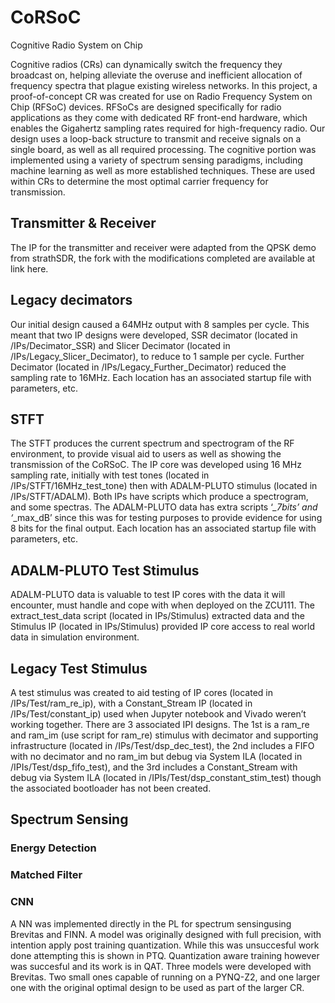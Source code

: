 # CoRSoC
Cognitive Radio System on Chip

Cognitive radios (CRs) can dynamically switch the frequency they broadcast on, helping alleviate the overuse and inefficient allocation of frequency spectra that plague existing wireless networks. In this project, a proof-of-concept CR was created for use on Radio Frequency System on Chip (RFSoC) devices. RFSoCs are designed specifically for radio applications as they come with dedicated RF front-end hardware, which enables the Gigahertz sampling rates required for high-frequency radio. Our design uses a loop-back structure to transmit and receive signals on a single board, as well as all required processing. The cognitive portion was implemented using a variety of spectrum sensing paradigms, including machine learning as well as more established techniques. These are used within CRs to determine the most optimal carrier frequency for transmission. 

## Transmitter & Receiver
The IP for the transmitter and receiver were adapted from the QPSK demo from strathSDR, the fork with the modifications completed are available at link here.

## Legacy decimators
Our initial design caused a 64MHz output with 8 samples per cycle. This meant that two IP designs were developed, SSR decimator (located in /IPs/Decimator_SSR) and Slicer Decimator (located in /IPs/Legacy_Slicer_Decimator), to reduce to 1 sample per cycle. Further Decimator (located in /IPs/Legacy_Further_Decimator) reduced the sampling rate to 16MHz. Each location has an associated startup file with parameters, etc.

## STFT
The STFT produces the current spectrum and spectrogram of the RF environment, to provide visual aid to users as well as showing the transmission of the CoRSoC. The IP core was developed using 16 MHz sampling rate, initially with test tones (located in /IPs/STFT/16MHz_test_tone) then with ADALM-PLUTO stimulus (located in /IPs/STFT/ADALM). Both IPs have scripts which produce a spectrogram, and some spectras. The ADALM-PLUTO data has extra scripts ‘*_7bits’ and ‘*_max_dB’ since this was for testing purposes to provide evidence for using 8 bits for the final output. Each location has an associated startup file with parameters, etc.

## ADALM-PLUTO Test Stimulus
ADALM-PLUTO data is valuable to test IP cores with the data it will encounter, must handle and cope with when deployed on the ZCU111. The extract_test_data script (located in IPs/Stimulus) extracted data and the Stimulus IP (located in IPs/Stimulus) provided IP core access to real world data in simulation environment.

## Legacy Test Stimulus
A test stimulus was created to aid testing of IP cores (located in /IPs/Test/ram_re_ip), with a Constant_Stream IP (located in /IPs/Test/constant_ip) used when Jupyter notebook and Vivado weren’t working together. There are 3 associated IPI designs. The 1st is a ram_re and ram_im (use script for ram_re) stimulus with decimator and supporting infrastructure (located in /IPs/Test/dsp_dec_test), the 2nd includes a FIFO with no decimator and no ram_im  but debug via System ILA (located in /IPIs/Test/dsp_fifo_test), and the 3rd includes a Constant_Stream with debug via System ILA (located in /IPIs/Test/dsp_constant_stim_test) though the associated bootloader has not been created. 


## Spectrum Sensing

### Energy Detection

### Matched Filter

### CNN
A NN was implemented directly in the PL for spectrum sensingusing Brevitas and FINN. A model was originally designed with full precision, with intention apply post training quantization. While this was unsuccesful work done attempting this is shown in PTQ. Quantization aware training however was succesful and its work is in QAT. Three models were developed with Brevitas. Two small ones capable of running on a PYNQ-Z2, and one larger one with the original optimal design to be used as part of the larger CR.
